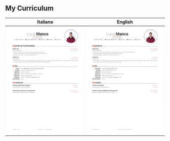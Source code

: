 ## My Curriculum 

| Italiano | English |
|:---:|:---:|
| [![curriculum_it](https://github.com/dottorJekyll/my-curriculum/blob/master/cv/italian/it_cv.png)](https://github.com/dottorJekyll/my-curriculum/blob/master/cv/italian/it_cv.pdf)  | [![curriculum_it](https://github.com/dottorJekyll/my-curriculum/blob/master/cv/english/en_cv.png)](https://github.com/dottorJekyll/my-curriculum/blob/master/cv/italian/it_cv.pdf) |
